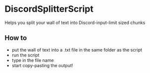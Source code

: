 # DiscordSplitterScript
Helps you split your wall of text into Discord-input-limit sized chunks

## How to
* put the wall of text into a .txt file in the same folder as the script
* run the script
* type in the file name
* start copy-pasting the output!

